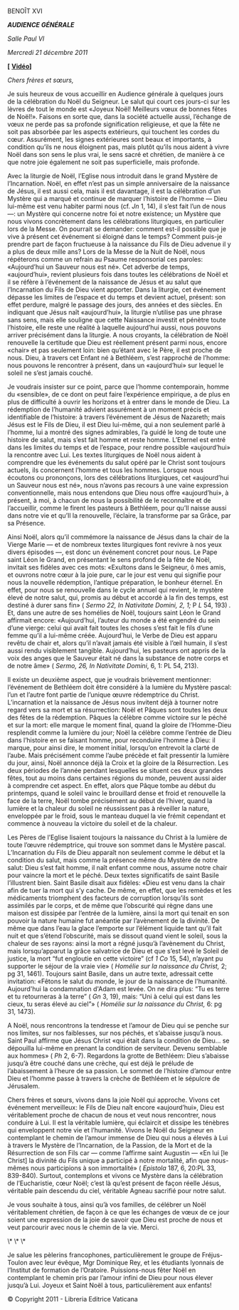 BENOÎT XVI

***AUDIENCE GÉNÉRALE***

*Salle Paul VI*

*Mercredi  21 décembre 2011*

**\[** **[Vidéo](http://player.rv.va/vaticanplayer.asp?language=it&tic=VA_9QHO3SCE)\]**

*Chers frères et sœurs,*

Je suis heureux de vous accueillir en Audience générale à quelques jours de la célébration du Noël du Seigneur. Le salut qui court ces jours-ci sur les lèvres de tout le monde est «Joyeux Noël! Meilleurs vœux de bonnes fêtes de Noël!». Faisons en sorte que, dans la société actuelle aussi, l’échange de vœux ne perde pas sa profonde signification religieuse, et que la fête ne soit pas absorbée par les aspects extérieurs, qui touchent les cordes du cœur. Assurément, les signes extérieures sont beaux et importants, à condition qu’ils ne nous éloignent pas, mais plutôt qu’ils nous aident à vivre Noël dans son sens le plus vrai, le sens sacré et chrétien, de manière à ce que notre joie également ne soit pas superficielle, mais profonde.

Avec la liturgie de Noël, l’Eglise nous introduit dans le grand Mystère de l’Incarnation. Noël, en effet n’est pas un simple anniversaire de la naissance de Jésus, il est aussi cela, mais il est davantage, il est la célébration d’un Mystère qui a marqué et continue de marquer l’histoire de l’homme — Dieu lui-même est venu habiter parmi nous (cf. *Jn* 1, 14), il s’est fait l’un de nous —: un Mystère qui concerne notre foi et notre existence; un Mystère que nous vivons concrètement dans les célébrations liturgiques, en particulier lors de la Messe. On pourrait se demander: comment est-il possible que je vive à présent cet événement si éloigné dans le temps? Comment puis-je prendre part de façon fructueuse à la naissance du Fils de Dieu advenue il y a plus de deux mille ans? Lors de la Messe de la Nuit de Noël, nous répéterons comme un refrain au Psaume responsorial ces paroles: «Aujourd’hui un Sauveur nous est né». Cet adverbe de temps, «aujourd’hui», revient plusieurs fois dans toutes les célébrations de Noël et il se réfère à l’événement de la naissance de Jésus et au salut que l’Incarnation du Fils de Dieu vient apporter. Dans la liturgie, cet événement dépasse les limites de l’espace et du temps et devient actuel, présent: son effet perdure, malgré le passage des jours, des années et des siècles. En indiquant que Jésus naît «aujourd’hui», la liturgie n’utilise pas une phrase sans sens, mais elle souligne que cette Naissance investit et pénètre toute l’histoire, elle reste une réalité à laquelle aujourd’hui aussi, nous pouvons arriver précisément dans la liturgie. A nous croyants, la célébration de Noël renouvelle la certitude que Dieu est réellement présent parmi nous, encore «chair» et pas seulement loin: bien qu’étant avec le Père, il est proche de nous. Dieu, à travers cet Enfant né à Bethléem, s’est rapproché de l’homme: nous pouvons le rencontrer à présent, dans un «aujourd’hui» sur lequel le soleil ne s’est jamais couché.

Je voudrais insister sur ce point, parce que l’homme contemporain, homme du «sensible», de ce dont on peut faire l’expérience empirique, a de plus en plus de difficulté à ouvrir les horizons et à entrer dans le monde de Dieu. La rédemption de l’humanité advient assurément à un moment précis et identifiable de l’histoire: à travers l’événement de Jésus de Nazareth; mais Jésus est le Fils de Dieu, il est Dieu lui-même, qui a non seulement parlé à l’homme, lui a montré des signes admirables, l’a guidé le long de toute une histoire de salut, mais s’est fait homme et reste homme. L’Eternel est entré dans les limites du temps et de l’espace, pour rendre possible «aujourd’hui» la rencontre avec Lui. Les textes liturgiques de Noël nous aident à comprendre que les événements du salut opéré par le Christ sont toujours actuels, ils concernent l’homme et tous les hommes. Lorsque nous écoutons ou prononçons, lors des célébrations liturgiques, cet «aujourd’hui un Sauveur nous est né», nous n’avons pas recours à une vaine expression conventionnelle, mais nous entendons que Dieu nous offre «aujourd’hui», à présent, à moi, à chacun de nous la possibilité de le reconnaître et de l’accueillir, comme le firent les pasteurs à Bethléem, pour qu’Il naisse aussi dans notre vie et qu’Il la renouvelle, l’éclaire, la transforme par sa Grâce, par sa Présence.

Ainsi Noël, alors qu’il commémore la naissance de Jésus dans la chair de la Vierge Marie — et de nombreux textes liturgiques font revivre à nos yeux divers épisodes —, est donc un événement concret pour nous. Le Pape saint Léon le Grand, en présentant le sens profond de la fête de Noël, invitait ses fidèles avec ces mots: «Exultons dans le Seigneur, ô mes amis, et ouvrons notre cœur à la joie pure, car le jour est venu qui signifie pour nous la nouvelle rédemption, l’antique préparation, le bonheur éternel. En effet, pour nous se renouvelle dans le cycle annuel qui revient, le mystère élevé de notre salut, qui, promis au début et accordé à la fin des temps, est destiné à durer sans fin» ( *Sermo 22, In Nativitate Domini, 2, 1;* P *L* 54, 193) *.* Et, dans une autre de ses homélies de Noël, toujours saint Léon le Grand affirmait encore: «Aujourd’hui, l’auteur du monde a été engendré du sein d’une vierge: celui qui avait fait toutes les choses s’est fait le fils d’une femme qu’il a lui-même créée. Aujourd’hui, le Verbe de Dieu est apparu revêtu de chair et, alors qu’il n’avait jamais été visible à l’œil humain, il s’est aussi rendu visiblement tangible. Aujourd’hui, les pasteurs ont appris de la voix des anges que le Sauveur était né dans la substance de notre corps et de notre âme» ( *Sermo, 26, In Nativitate Domini*, 6, 1: PL 54, 213).

Il existe un deuxième aspect, que je voudrais brièvement mentionner: l’événement de Bethléem doit être considéré à la lumière du Mystère pascal: l’un et l’autre font partie de l’unique œuvre rédemptrice du Christ. L’incarnation et la naissance de Jésus nous invitent déjà à tourner notre regard vers sa mort et sa résurrection: Noël et Pâques sont toutes les deux des fêtes de la rédemption. Pâques la célèbre comme victoire sur le péché et sur la mort: elle marque le moment final, quand la gloire de l’Homme-Dieu resplendit comme la lumière du jour; Noël la célèbre comme l’entrée de Dieu dans l’histoire en se faisant homme, pour reconduire l’homme à Dieu: il marque, pour ainsi dire, le moment initial, lorsqu’on entrevoit la clarté de l’aube. Mais précisément comme l’aube précède et fait pressentir la lumière du jour, ainsi, Noël annonce déjà la Croix et la gloire de la Résurrection. Les deux périodes de l’année pendant lesquelles se situent ces deux grandes fêtes, tout au moins dans certaines régions du monde, peuvent aussi aider à comprendre cet aspect. En effet, alors que Pâque tombe au début du printemps, quand le soleil vainc le brouillard dense et froid et renouvelle la face de la terre, Noël tombe précisément au début de l’hiver, quand la lumière et la chaleur du soleil ne réussissent pas à réveiller la nature, enveloppée par le froid, sous le manteau duquel la vie frémit cependant et commence à nouveau la victoire du soleil et de la chaleur.

Les Pères de l’Eglise lisaient toujours la naissance du Christ à la lumière de toute l’œuvre rédemptrice, qui trouve son sommet dans le Mystère pascal. L’Incarnation du Fils de Dieu apparaît non seulement comme le début et la condition du salut, mais comme la présence même du Mystère de notre salut: Dieu s’est fait homme, il naît enfant comme nous, assume notre chair pour vaincre la mort et le péché. Deux textes significatifs de saint Basile l’illustrent bien. Saint Basile disait aux fidèles: «Dieu est venu dans la chair afin de tuer la mort qui s’y cache. De même, en effet, que les remèdes et les médicaments triomphent des facteurs de corruption lorsqu’ils sont assimilés par le corps, et de même que l’obscurité qui règne dans une maison est dissipée par l’entrée de la lumière, ainsi la mort qui tenait en son pouvoir la nature humaine fut anéantie par l’avènement de la divinité. De même que dans l’eau la glace l’emporte sur l’élément liquide tant qu’il fait nuit et que s’étend l’obscurité, mais se dissout quand vient le soleil, sous la chaleur de ses rayons: ainsi la mort a régné jusqu’à l’avènement du Christ, mais lorsqu’apparut la grâce salvatrice de Dieu et que s’est levé le Soleil de justice, la mort “fut engloutie en cette victoire” (cf *1 Co* 15, 54), n’ayant pu supporter le séjour de la vraie vie» ( *Homélie sur la naissance du Christ,* 2; pg 31, 1461). Toujours saint Basile, dans un autre texte, adressait cette invitation: «Fêtons le salut du monde, le jour de la naissance de l'humanité. Aujourd'hui la condamnation d'Adam est levée. On ne dira plus: “Tu es terre et tu retourneras à la terre” ( *Gn* 3, 19), mais: “Uni à celui qui est dans les cieux, tu seras élevé au ciel”» ( *Homélie sur la naissance du Christ,* 6: pg 31, 1473).

A Noël, nous rencontrons la tendresse et l’amour de Dieu qui se penche sur nos limites, sur nos faiblesses, sur nos péchés, et s’abaisse jusqu’à nous. Saint Paul affirme que Jésus Christ «qui était dans la condition de Dieu... se dépouilla lui-même en prenant la condition de serviteur. Devenu semblable aux hommes» ( *Ph* 2, 6-7). Regardons la grotte de Bethléem: Dieu s’abaisse jusqu’à être couché dans une crèche, qui est déjà le prélude de l’abaissement à l’heure de sa passion. Le sommet de l’histoire d’amour entre Dieu et l’homme passe à travers la crèche de Bethléem et le sépulcre de Jérusalem.

Chers frères et sœurs, vivons dans la joie Noël qui approche. Vivons cet événement merveilleux: le Fils de Dieu naît encore «aujourd’hui», Dieu est véritablement proche de chacun de nous et veut nous rencontrer, nous conduire à Lui. Il est la véritable lumière, qui éclaircit et dissipe les ténèbres qui enveloppent notre vie et l’humanité. Vivons le Noël du Seigneur en contemplant le chemin de l’amour immense de Dieu qui nous a élevés à Lui à travers le Mystère de l’Incarnation, de la Passion, de la Mort et de la Résurrection de son Fils car — comme l’affirme saint Augustin — «En lui \[le Christ\] la divinité du Fils unique a participé à notre mortalité, afin que nous-mêmes nous participions à son immortalité» ( *Epistola* 187, 6, 20:PL 33, 839-840). Surtout, contemplons et vivons ce Mystère dans la célébration de l’Eucharistie, cœur Noël; c’est là qu’est présent de façon réelle Jésus, véritable pain descendu du ciel, véritable Agneau sacrifié pour notre salut.

Je vous souhaite à tous, ainsi qu’à vos familles, de célébrer un Noël véritablement chrétien, de façon à ce que les échanges de vœux de ce jour soient une expression de la joie de savoir que Dieu est proche de nous et veut parcourir avec nous le chemin de la vie. Merci.

\\* \\* \\*

Je salue les pèlerins francophones, particulièrement le groupe de Fréjus-Toulon avec leur évêque, Mgr Dominique Rey, et les étudiants lyonnais de l’Institut de formation de l’Oratoire. Puissions-nous fêter Noël en contemplant le chemin pris par l’amour infini de Dieu pour nous élever jusqu’à Lui. Joyeux et Saint Noël à tous, particulièrement aux enfants!

© Copyright 2011 - Libreria Editrice Vaticana